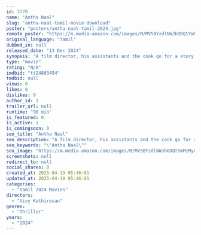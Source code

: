 ```yaml
---
id: 3770
name: "Antha Naal"
slug: "antha-naal-tamil-movie-download"
poster: "posters/antha-naal-tamil-2024.jpg"
remote_poster: "https://m.media-amazon.com/images/M/MV5BYzdlNWJhODQtYmMzMy00ZjU0LWI5YWItMjA1ODRhZmQyZWYwXkEyXkFqcGc@._V1_SX300.jpg"
original_language: "Tamil"
dubbed_in: null
released_date: "13 Dec 2024"
synopsis: "A film director, his assistants and the cook go for a story discussion in a palatial bungalow. There, they discover footage of a family trapped by an unidentified \"maskman.\""
type: "movie"
rating: "N/A"
imdbid: "tt24803454"
tmdbid: null
views: 0
likes: 0
dislikes: 0
author_id: 1
trailer_url: null
runtime: "98 min"
is_featured: 0
is_active: 1
is_comingsoon: 0
seo_title: "Antha Naal"
seo_description: "A film director, his assistants and the cook go for a story discussion in a palatial bungalow. There, they discover footage of a family trapped by an unidentified \"maskman.\""
seo_keywords: "\"Antha Naal\""
seo_image: "https://m.media-amazon.com/images/M/MV5BYzdlNWJhODQtYmMzMy00ZjU0LWI5YWItMjA1ODRhZmQyZWYwXkEyXkFqcGc@._V1_SX300.jpg"
screenshots: null
redirect_to: null
social_shares: 0
created_at: 2025-04-19 05:46:01
updated_at: 2025-04-19 05:46:01
categories:
  - "Tamil 2024 Movies"
directors:
  - "Vivy Kathiresan"
genres:
  - "Thriller"
years:
  - "2024"
---
```

